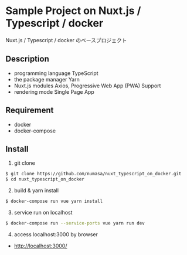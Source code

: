 Sample Project on Nuxt.js / Typescript / docker
====

Nuxt.js / Typescript / docker のベースプロジェクト

## Description
- programming language TypeScript
- the package manager Yarn
- Nuxt.js modules Axios, Progressive Web App (PWA) Support
- rendering mode Single Page App

## Requirement
- docker
- docker-compose

## Install
1. git clone
```bash
$ git clone https://github.com/numasa/nuxt_typescript_on_docker.git
$ cd nuxt_typescript_on_docker
```

2. build & yarn install
```bash
$ docker-compose run vue yarn install
```

3. service run on localhost
```bash
$ docker-compose run --service-ports vue yarn run dev
```

4. access localhost:3000 by browser
- [http://localhost:3000/](http://localhost:3000/)
